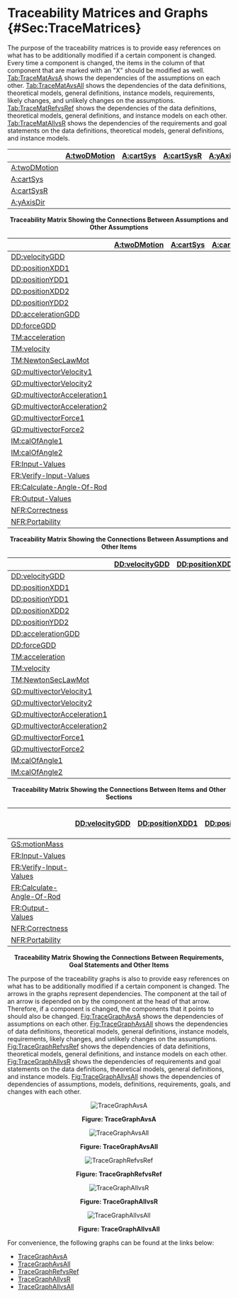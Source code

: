 # Traceability Matrices and Graphs {#Sec:TraceMatrices}

The purpose of the traceability matrices is to provide easy references on what has to be additionally modified if a certain component is changed. Every time a component is changed, the items in the column of that component that are marked with an "X" should be modified as well. [Tab:TraceMatAvsA](./SecTraceMatrices.md#Table:TraceMatAvsA) shows the dependencies of the assumptions on each other. [Tab:TraceMatAvsAll](./SecTraceMatrices.md#Table:TraceMatAvsAll) shows the dependencies of the data definitions, theoretical models, general definitions, instance models, requirements, likely changes, and unlikely changes on the assumptions. [Tab:TraceMatRefvsRef](./SecTraceMatrices.md#Table:TraceMatRefvsRef) shows the dependencies of the data definitions, theoretical models, general definitions, and instance models on each other. [Tab:TraceMatAllvsR](./SecTraceMatrices.md#Table:TraceMatAllvsR) shows the dependencies of the requirements and goal statements on the data definitions, theoretical models, general definitions, and instance models.

<div id="Table:TraceMatAvsA"></div>

|                                          |[A:twoDMotion](./SecAssumps.md#twoDMotion)|[A:cartSys](./SecAssumps.md#cartSys)|[A:cartSysR](./SecAssumps.md#cartSysR)|[A:yAxisDir](./SecAssumps.md#yAxisDir)|
|:-----------------------------------------|:-----------------------------------------|:-----------------------------------|:-------------------------------------|:-------------------------------------|
|[A:twoDMotion](./SecAssumps.md#twoDMotion)|                                          |                                    |                                      |                                      |
|[A:cartSys](./SecAssumps.md#cartSys)      |                                          |                                    |                                      |                                      |
|[A:cartSysR](./SecAssumps.md#cartSysR)    |                                          |                                    |                                      |                                      |
|[A:yAxisDir](./SecAssumps.md#yAxisDir)    |                                          |                                    |                                      |                                      |

**<p align="center">Traceability Matrix Showing the Connections Between Assumptions and Other Assumptions</p>**

<div id="Table:TraceMatAvsAll"></div>

|                                                                      |[A:twoDMotion](./SecAssumps.md#twoDMotion)|[A:cartSys](./SecAssumps.md#cartSys)|[A:cartSysR](./SecAssumps.md#cartSysR)|[A:yAxisDir](./SecAssumps.md#yAxisDir)|
|:---------------------------------------------------------------------|:-----------------------------------------|:-----------------------------------|:-------------------------------------|:-------------------------------------|
|[DD:velocityGDD](./SecDDs.md#DD:velocityGDD)                          |                                          |                                    |                                      |                                      |
|[DD:positionXDD1](./SecDDs.md#DD:positionXDD1)                        |                                          |                                    |                                      |                                      |
|[DD:positionYDD1](./SecDDs.md#DD:positionYDD1)                        |                                          |                                    |                                      |                                      |
|[DD:positionXDD2](./SecDDs.md#DD:positionXDD2)                        |                                          |                                    |                                      |                                      |
|[DD:positionYDD2](./SecDDs.md#DD:positionYDD2)                        |                                          |                                    |                                      |                                      |
|[DD:accelerationGDD](./SecDDs.md#DD:accelerationGDD)                  |                                          |                                    |                                      |                                      |
|[DD:forceGDD](./SecDDs.md#DD:forceGDD)                                |                                          |                                    |                                      |                                      |
|[TM:acceleration](./SecTMs.md#TM:acceleration)                        |                                          |                                    |                                      |                                      |
|[TM:velocity](./SecTMs.md#TM:velocity)                                |                                          |                                    |                                      |                                      |
|[TM:NewtonSecLawMot](./SecTMs.md#TM:NewtonSecLawMot)                  |                                          |                                    |                                      |                                      |
|[GD:multivectorVelocity1](./SecGDs.md#GD:multivectorVelocity1)        |                                          |                                    |                                      |                                      |
|[GD:multivectorVelocity2](./SecGDs.md#GD:multivectorVelocity2)        |                                          |                                    |                                      |                                      |
|[GD:multivectorAcceleration1](./SecGDs.md#GD:multivectorAcceleration1)|                                          |                                    |                                      |                                      |
|[GD:multivectorAcceleration2](./SecGDs.md#GD:multivectorAcceleration2)|                                          |                                    |                                      |                                      |
|[GD:multivectorForce1](./SecGDs.md#GD:multivectorForce1)              |                                          |                                    |                                      |                                      |
|[GD:multivectorForce2](./SecGDs.md#GD:multivectorForce2)              |                                          |                                    |                                      |                                      |
|[IM:calOfAngle1](./SecIMs.md#IM:calOfAngle1)                          |                                          |                                    |                                      |                                      |
|[IM:calOfAngle2](./SecIMs.md#IM:calOfAngle2)                          |                                          |                                    |                                      |                                      |
|[FR:Input-Values](./SecFRs.md#inputValues)                            |                                          |                                    |                                      |                                      |
|[FR:Verify-Input-Values](./SecFRs.md#verifyInptVals)                  |                                          |                                    |                                      |                                      |
|[FR:Calculate-Angle-Of-Rod](./SecFRs.md#calcAng)                      |                                          |                                    |                                      |                                      |
|[FR:Output-Values](./SecFRs.md#outputValues)                          |                                          |                                    |                                      |                                      |
|[NFR:Correctness](./SecNFRs.md#correct)                               |                                          |                                    |                                      |                                      |
|[NFR:Portability](./SecNFRs.md#portable)                              |                                          |                                    |                                      |                                      |

**<p align="center">Traceability Matrix Showing the Connections Between Assumptions and Other Items</p>**

<div id="Table:TraceMatRefvsRef"></div>

|                                                                      |[DD:velocityGDD](./SecDDs.md#DD:velocityGDD)|[DD:positionXDD1](./SecDDs.md#DD:positionXDD1)|[DD:positionYDD1](./SecDDs.md#DD:positionYDD1)|[DD:positionXDD2](./SecDDs.md#DD:positionXDD2)|[DD:positionYDD2](./SecDDs.md#DD:positionYDD2)|[DD:accelerationGDD](./SecDDs.md#DD:accelerationGDD)|[DD:forceGDD](./SecDDs.md#DD:forceGDD)|[TM:acceleration](./SecTMs.md#TM:acceleration)|[TM:velocity](./SecTMs.md#TM:velocity)|[TM:NewtonSecLawMot](./SecTMs.md#TM:NewtonSecLawMot)|[GD:multivectorVelocity1](./SecGDs.md#GD:multivectorVelocity1)|[GD:multivectorVelocity2](./SecGDs.md#GD:multivectorVelocity2)|[GD:multivectorAcceleration1](./SecGDs.md#GD:multivectorAcceleration1)|[GD:multivectorAcceleration2](./SecGDs.md#GD:multivectorAcceleration2)|[GD:multivectorForce1](./SecGDs.md#GD:multivectorForce1)|[GD:multivectorForce2](./SecGDs.md#GD:multivectorForce2)|[IM:calOfAngle1](./SecIMs.md#IM:calOfAngle1)|[IM:calOfAngle2](./SecIMs.md#IM:calOfAngle2)|
|:---------------------------------------------------------------------|:-------------------------------------------|:---------------------------------------------|:---------------------------------------------|:---------------------------------------------|:---------------------------------------------|:---------------------------------------------------|:-------------------------------------|:---------------------------------------------|:-------------------------------------|:---------------------------------------------------|:-------------------------------------------------------------|:-------------------------------------------------------------|:---------------------------------------------------------------------|:---------------------------------------------------------------------|:-------------------------------------------------------|:-------------------------------------------------------|:-------------------------------------------|:-------------------------------------------|
|[DD:velocityGDD](./SecDDs.md#DD:velocityGDD)                          |                                            |                                              |                                              |                                              |                                              |                                                    |                                      |                                              |                                      |                                                    |                                                              |                                                              |                                                                      |                                                                      |                                                        |                                                        |                                            |                                            |
|[DD:positionXDD1](./SecDDs.md#DD:positionXDD1)                        |                                            |                                              |                                              |                                              |                                              |                                                    |                                      |                                              |                                      |                                                    |                                                              |                                                              |                                                                      |                                                                      |                                                        |                                                        |                                            |                                            |
|[DD:positionYDD1](./SecDDs.md#DD:positionYDD1)                        |                                            |                                              |                                              |                                              |                                              |                                                    |                                      |                                              |                                      |                                                    |                                                              |                                                              |                                                                      |                                                                      |                                                        |                                                        |                                            |                                            |
|[DD:positionXDD2](./SecDDs.md#DD:positionXDD2)                        |                                            |                                              |                                              |                                              |                                              |                                                    |                                      |                                              |                                      |                                                    |                                                              |                                                              |                                                                      |                                                                      |                                                        |                                                        |                                            |                                            |
|[DD:positionYDD2](./SecDDs.md#DD:positionYDD2)                        |                                            |                                              |                                              |                                              |                                              |                                                    |                                      |                                              |                                      |                                                    |                                                              |                                                              |                                                                      |                                                                      |                                                        |                                                        |                                            |                                            |
|[DD:accelerationGDD](./SecDDs.md#DD:accelerationGDD)                  |                                            |                                              |                                              |                                              |                                              |                                                    |                                      |                                              |                                      |                                                    |                                                              |                                                              |                                                                      |                                                                      |                                                        |                                                        |                                            |                                            |
|[DD:forceGDD](./SecDDs.md#DD:forceGDD)                                |                                            |                                              |                                              |                                              |                                              |                                                    |                                      |                                              |                                      |                                                    |                                                              |                                                              |                                                                      |                                                                      |                                                        |                                                        |                                            |                                            |
|[TM:acceleration](./SecTMs.md#TM:acceleration)                        |                                            |                                              |                                              |                                              |                                              |                                                    |                                      |                                              |                                      |                                                    |                                                              |                                                              |                                                                      |                                                                      |                                                        |                                                        |                                            |                                            |
|[TM:velocity](./SecTMs.md#TM:velocity)                                |                                            |                                              |                                              |                                              |                                              |                                                    |                                      |                                              |                                      |                                                    |                                                              |                                                              |                                                                      |                                                                      |                                                        |                                                        |                                            |                                            |
|[TM:NewtonSecLawMot](./SecTMs.md#TM:NewtonSecLawMot)                  |                                            |                                              |                                              |                                              |                                              |                                                    |                                      |                                              |                                      |                                                    |                                                              |                                                              |                                                                      |                                                                      |                                                        |                                                        |                                            |                                            |
|[GD:multivectorVelocity1](./SecGDs.md#GD:multivectorVelocity1)        |                                            |                                              |                                              |                                              |                                              |                                                    |                                      |                                              |                                      |                                                    |                                                              |                                                              |                                                                      |                                                                      |                                                        |                                                        |                                            |                                            |
|[GD:multivectorVelocity2](./SecGDs.md#GD:multivectorVelocity2)        |                                            |                                              |                                              |                                              |                                              |                                                    |                                      |                                              |                                      |                                                    |                                                              |                                                              |                                                                      |                                                                      |                                                        |                                                        |                                            |                                            |
|[GD:multivectorAcceleration1](./SecGDs.md#GD:multivectorAcceleration1)|                                            |                                              |                                              |                                              |                                              |                                                    |                                      |                                              |                                      |                                                    |                                                              |                                                              |                                                                      |                                                                      |                                                        |                                                        |                                            |                                            |
|[GD:multivectorAcceleration2](./SecGDs.md#GD:multivectorAcceleration2)|                                            |                                              |                                              |                                              |                                              |                                                    |                                      |                                              |                                      |                                                    |                                                              |                                                              |                                                                      |                                                                      |                                                        |                                                        |                                            |                                            |
|[GD:multivectorForce1](./SecGDs.md#GD:multivectorForce1)              |                                            |                                              |                                              |                                              |                                              |                                                    |                                      |                                              |                                      |                                                    |                                                              |                                                              |                                                                      |                                                                      |                                                        |                                                        |                                            |                                            |
|[GD:multivectorForce2](./SecGDs.md#GD:multivectorForce2)              |                                            |                                              |                                              |                                              |                                              |                                                    |                                      |                                              |                                      |                                                    |                                                              |                                                              |                                                                      |                                                                      |                                                        |                                                        |                                            |                                            |
|[IM:calOfAngle1](./SecIMs.md#IM:calOfAngle1)                          |                                            |                                              |                                              |                                              |                                              |                                                    |                                      |                                              |                                      |                                                    |                                                              |                                                              |                                                                      |                                                                      |                                                        |                                                        |                                            |X                                           |
|[IM:calOfAngle2](./SecIMs.md#IM:calOfAngle2)                          |                                            |                                              |                                              |                                              |                                              |                                                    |                                      |                                              |                                      |                                                    |                                                              |                                                              |X                                                                     |X                                                                     |X                                                       |X                                                       |X                                           |X                                           |

**<p align="center">Traceability Matrix Showing the Connections Between Items and Other Sections</p>**

<div id="Table:TraceMatAllvsR"></div>

|                                                    |[DD:velocityGDD](./SecDDs.md#DD:velocityGDD)|[DD:positionXDD1](./SecDDs.md#DD:positionXDD1)|[DD:positionYDD1](./SecDDs.md#DD:positionYDD1)|[DD:positionXDD2](./SecDDs.md#DD:positionXDD2)|[DD:positionYDD2](./SecDDs.md#DD:positionYDD2)|[DD:accelerationGDD](./SecDDs.md#DD:accelerationGDD)|[DD:forceGDD](./SecDDs.md#DD:forceGDD)|[TM:acceleration](./SecTMs.md#TM:acceleration)|[TM:velocity](./SecTMs.md#TM:velocity)|[TM:NewtonSecLawMot](./SecTMs.md#TM:NewtonSecLawMot)|[GD:multivectorVelocity1](./SecGDs.md#GD:multivectorVelocity1)|[GD:multivectorVelocity2](./SecGDs.md#GD:multivectorVelocity2)|[GD:multivectorAcceleration1](./SecGDs.md#GD:multivectorAcceleration1)|[GD:multivectorAcceleration2](./SecGDs.md#GD:multivectorAcceleration2)|[GD:multivectorForce1](./SecGDs.md#GD:multivectorForce1)|[GD:multivectorForce2](./SecGDs.md#GD:multivectorForce2)|[IM:calOfAngle1](./SecIMs.md#IM:calOfAngle1)|[IM:calOfAngle2](./SecIMs.md#IM:calOfAngle2)|[FR:Input-Values](./SecFRs.md#inputValues)|[FR:Verify-Input-Values](./SecFRs.md#verifyInptVals)|[FR:Calculate-Angle-Of-Rod](./SecFRs.md#calcAng)|[FR:Output-Values](./SecFRs.md#outputValues)|[NFR:Correctness](./SecNFRs.md#correct)|[NFR:Portability](./SecNFRs.md#portable)|
|:---------------------------------------------------|:-------------------------------------------|:---------------------------------------------|:---------------------------------------------|:---------------------------------------------|:---------------------------------------------|:---------------------------------------------------|:-------------------------------------|:---------------------------------------------|:-------------------------------------|:---------------------------------------------------|:-------------------------------------------------------------|:-------------------------------------------------------------|:---------------------------------------------------------------------|:---------------------------------------------------------------------|:-------------------------------------------------------|:-------------------------------------------------------|:-------------------------------------------|:-------------------------------------------|:-----------------------------------------|:---------------------------------------------------|:-----------------------------------------------|:-------------------------------------------|:--------------------------------------|:---------------------------------------|
|[GS:motionMass](./SecGoalStmt.md#motionMass)        |                                            |                                              |                                              |                                              |                                              |                                                    |                                      |                                              |                                      |                                                    |                                                              |                                                              |                                                                      |                                                                      |                                                        |                                                        |                                            |                                            |                                          |                                                    |                                                |                                            |                                       |                                        |
|[FR:Input-Values](./SecFRs.md#inputValues)          |                                            |                                              |                                              |                                              |                                              |                                                    |                                      |                                              |                                      |                                                    |                                                              |                                                              |                                                                      |                                                                      |                                                        |                                                        |                                            |                                            |                                          |                                                    |                                                |                                            |                                       |                                        |
|[FR:Verify-Input-Values](./SecFRs.md#verifyInptVals)|                                            |                                              |                                              |                                              |                                              |                                                    |                                      |                                              |                                      |                                                    |                                                              |                                                              |                                                                      |                                                                      |                                                        |                                                        |                                            |                                            |                                          |                                                    |                                                |                                            |                                       |                                        |
|[FR:Calculate-Angle-Of-Rod](./SecFRs.md#calcAng)    |                                            |                                              |                                              |                                              |                                              |                                                    |                                      |                                              |                                      |                                                    |                                                              |                                                              |                                                                      |                                                                      |                                                        |                                                        |X                                           |X                                           |                                          |                                                    |                                                |                                            |                                       |                                        |
|[FR:Output-Values](./SecFRs.md#outputValues)        |                                            |                                              |                                              |                                              |                                              |                                                    |                                      |                                              |                                      |                                                    |                                                              |                                                              |                                                                      |                                                                      |                                                        |                                                        |X                                           |X                                           |                                          |                                                    |                                                |                                            |                                       |                                        |
|[NFR:Correctness](./SecNFRs.md#correct)             |                                            |                                              |                                              |                                              |                                              |                                                    |                                      |                                              |                                      |                                                    |                                                              |                                                              |                                                                      |                                                                      |                                                        |                                                        |                                            |                                            |                                          |                                                    |                                                |                                            |                                       |                                        |
|[NFR:Portability](./SecNFRs.md#portable)            |                                            |                                              |                                              |                                              |                                              |                                                    |                                      |                                              |                                      |                                                    |                                                              |                                                              |                                                                      |                                                                      |                                                        |                                                        |                                            |                                            |                                          |                                                    |                                                |                                            |                                       |                                        |

**<p align="center">Traceability Matrix Showing the Connections Between Requirements, Goal Statements and Other Items</p>**

The purpose of the traceability graphs is also to provide easy references on what has to be additionally modified if a certain component is changed. The arrows in the graphs represent dependencies. The component at the tail of an arrow is depended on by the component at the head of that arrow. Therefore, if a component is changed, the components that it points to should also be changed. [Fig:TraceGraphAvsA](./SecTraceMatrices.md#Figure:TraceGraphAvsA) shows the dependencies of assumptions on each other. [Fig:TraceGraphAvsAll](./SecTraceMatrices.md#Figure:TraceGraphAvsAll) shows the dependencies of data definitions, theoretical models, general definitions, instance models, requirements, likely changes, and unlikely changes on the assumptions. [Fig:TraceGraphRefvsRef](./SecTraceMatrices.md#Figure:TraceGraphRefvsRef) shows the dependencies of data definitions, theoretical models, general definitions, and instance models on each other. [Fig:TraceGraphAllvsR](./SecTraceMatrices.md#Figure:TraceGraphAllvsR) shows the dependencies of requirements and goal statements on the data definitions, theoretical models, general definitions, and instance models. [Fig:TraceGraphAllvsAll](./SecTraceMatrices.md#Figure:TraceGraphAllvsAll) shows the dependencies of dependencies of assumptions, models, definitions, requirements, goals, and changes with each other.

<div id="Figure:TraceGraphAvsA" align="center" >

![TraceGraphAvsA](./assets/avsa.svg)

**Figure: TraceGraphAvsA**

</div>

<div id="Figure:TraceGraphAvsAll" align="center" >

![TraceGraphAvsAll](./assets/avsall.svg)

**Figure: TraceGraphAvsAll**

</div>

<div id="Figure:TraceGraphRefvsRef" align="center" >

![TraceGraphRefvsRef](./assets/refvsref.svg)

**Figure: TraceGraphRefvsRef**

</div>

<div id="Figure:TraceGraphAllvsR" align="center" >

![TraceGraphAllvsR](./assets/allvsr.svg)

**Figure: TraceGraphAllvsR**

</div>

<div id="Figure:TraceGraphAllvsAll" align="center" >

![TraceGraphAllvsAll](./assets/allvsall.svg)

**Figure: TraceGraphAllvsAll**

</div>

For convenience, the following graphs can be found at the links below:

- [TraceGraphAvsA](../../../../traceygraphs/dblpend/avsa.svg)
- [TraceGraphAvsAll](../../../../traceygraphs/dblpend/avsall.svg)
- [TraceGraphRefvsRef](../../../../traceygraphs/dblpend/refvsref.svg)
- [TraceGraphAllvsR](../../../../traceygraphs/dblpend/allvsr.svg)
- [TraceGraphAllvsAll](../../../../traceygraphs/dblpend/allvsall.svg)
